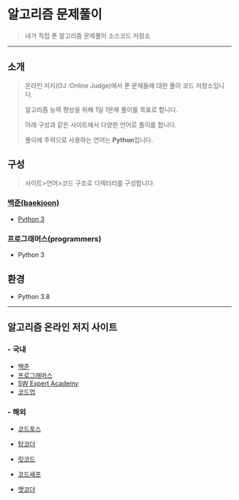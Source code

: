 # 알고리즘 문제풀이

> 내가 직접 푼 알고리즘 문제풀이 소스코드 저장소



<hr>


## 소개

> 온라인 저지(OJ :Online Judge)에서 푼 문제들에 대한 풀이 코드 저장소입니다. 
>
> 알고리즘 능력 향상을 위해 1일 1문제 풀이를 목표로 합니다.
>
> 아래 구성과 같은 사이트에서 다양한 언어로 풀이를 합니다. 
>
> 풀이에 주력으로 사용하는 언어는 **Python**입니다. 



## 구성

> 사이트>언어>코드 구조로 디렉터리를 구성합니다.

### [백준(baekjoon)](./baekjoon)

* [Python 3](./baekjoon/Python)



### 프로그래머스(programmers)

* Python 3



## 환경

* Python 3.8





<hr>

## 알고리즘 온라인 저지 사이트

### - 국내

* [백준](https://www.acmicpc.net/)
* [프로그래머스](https://programmers.co.kr/)
* [SW Expert Academy](https://swexpertacademy.com/main/main.do)
* [코드업](https://codeup.kr/)

### - 해외

* [코드포스](https://codeforces.com/)
* [탑코더](https://www.topcoder.com/)
* [릿코드](https://leetcode.com/)
* [코드셰프](https://www.codechef.com/)

* [앳코더](https://atcoder.jp/)

